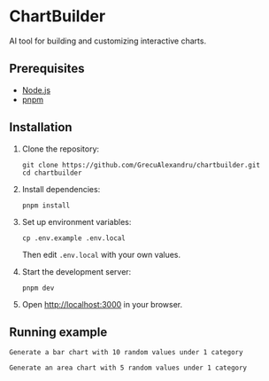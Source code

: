 # ChartBuilder

AI tool for building and customizing interactive charts.

## Prerequisites

- [Node.js](https://nodejs.org/)
- [pnpm](https://pnpm.io/installation)

## Installation

1. Clone the repository:
   ```
   git clone https://github.com/GrecuAlexandru/chartbuilder.git
   cd chartbuilder
   ```

2. Install dependencies:
   ```
   pnpm install
   ```

3. Set up environment variables:
   ```
   cp .env.example .env.local
   ```
   Then edit `.env.local` with your own values.

4. Start the development server:
   ```
   pnpm dev
   ```

6. Open [http://localhost:3000](http://localhost:3000) in your browser.

## Running example

```
Generate a bar chart with 10 random values under 1 category
```


```
Generate an area chart with 5 random values under 1 category
```
